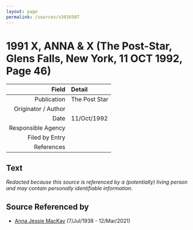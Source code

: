```yaml
---
layout: page
permalink: /sources/s5016507
---
```


# 1991 X, ANNA & X (The Post-Star, Glens Falls, New York, 11 OCT 1992, Page 46)

Field | Detail
---:|:---
Publication | The Post Star
Originator / Author | 
Date | 11/Oct/1992
Responsible Agency | 
Filed by Entry | 
References | 

## Text

_Redacted because this source is referenced by a (potentially) living person and may contain personally identifiable information._

## Source Referenced by

* [Anna Jessie MacKay](../people/@41265374@-anna-jessie-mackay-b1938-7-7-d2021-3-12.md) (7/Jul/1938 - 12/Mar/2021)
